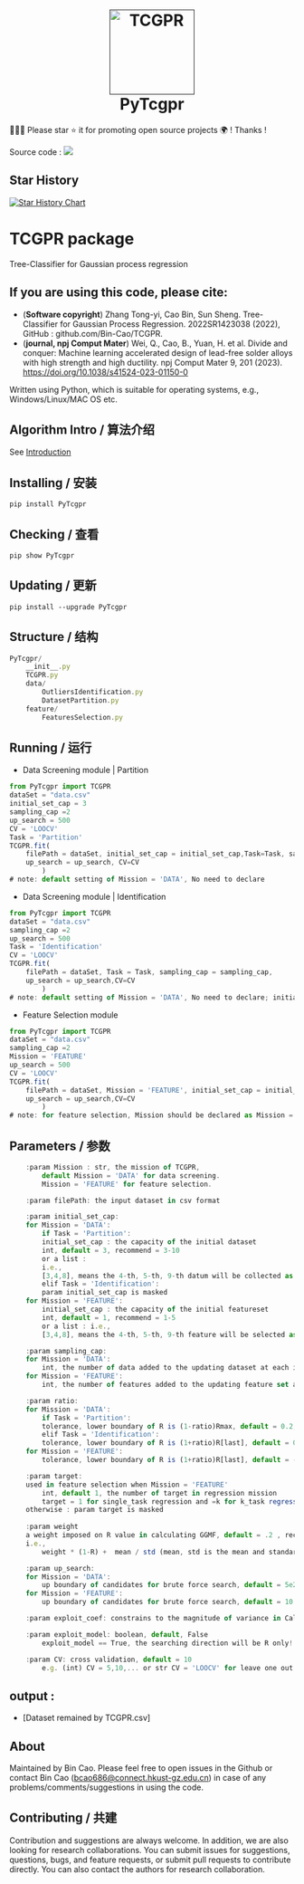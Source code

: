 
<h1 align="center">
  <a href=""><img src="https://github.com/Bin-Cao/TCGPR/assets/86995074/b24118cc-8915-4dd6-8718-2b184ebdf273" alt="TCGPR" width="150"></a>
  <br>
  PyTcgpr
  <br>
</h1>


🤝🤝🤝 Please star ⭐️ it for promoting open source projects 🌍 ! Thanks !

Source code : [![](https://img.shields.io/badge/PyPI-caobin-blue)](https://pypi.org/project/PyTcgpr/)

## Star History

[![Star History Chart](https://api.star-history.com/svg?repos=Bin-Cao/TCGPR&type=Date)](https://star-history.com/#Bin-Cao/TCGPR&Date)

# TCGPR package 

Tree-Classifier for Gaussian process regression 

## If you are using this code, please cite:
+ (**Software copyright**) Zhang Tong-yi, Cao Bin, Sun Sheng. Tree-Classifier for Gaussian Process Regression. 2022SR1423038 (2022), GitHub : github.com/Bin-Cao/TCGPR.
+ (**journal, npj Comput Mater**) Wei, Q., Cao, B., Yuan, H. et al. Divide and conquer: Machine learning accelerated design of lead-free solder alloys with high strength and high ductility. npj Comput Mater 9, 201 (2023). https://doi.org/10.1038/s41524-023-01150-0


Written using Python, which is suitable for operating systems, e.g., Windows/Linux/MAC OS etc.

## Algorithm Intro / 算法介绍

See [Introduction](https://github.com/Bin-Cao/TCGPR/blob/main/Intro/TCGPR.pdf)

## Installing / 安装
    pip install PyTcgpr 

## Checking / 查看
    pip show PyTcgpr 
    
## Updating / 更新
    pip install --upgrade PyTcgpr
## Structure / 结构

``` javascript
PyTcgpr/
    __init__.py
    TCGPR.py
    data/
        OutliersIdentification.py
        DatasetPartition.py
    feature/
        FeaturesSelection.py
``` 
## Running / 运行

+ Data Screening module | Partition
``` javascript
from PyTcgpr import TCGPR
dataSet = "data.csv"
initial_set_cap = 3
sampling_cap =2
up_search = 500
CV = 'LOOCV'
Task = 'Partition'
TCGPR.fit(
    filePath = dataSet, initial_set_cap = initial_set_cap,Task=Task, sampling_cap = sampling_cap,
    up_search = up_search, CV=CV
        )
# note: default setting of Mission = 'DATA', No need to declare
```
+ Data Screening module | Identification
``` javascript
from PyTcgpr import TCGPR
dataSet = "data.csv"
sampling_cap =2
up_search = 500
Task = 'Identification'
CV = 'LOOCV'
TCGPR.fit(
    filePath = dataSet, Task = Task, sampling_cap = sampling_cap,
    up_search = up_search,CV=CV
        )
# note: default setting of Mission = 'DATA', No need to declare; initial_set_cap is masked 
```
+ Feature Selection module
``` javascript
from PyTcgpr import TCGPR
dataSet = "data.csv"
sampling_cap =2
Mission = 'FEATURE'
up_search = 500
CV = 'LOOCV'
TCGPR.fit(
    filePath = dataSet, Mission = 'FEATURE', initial_set_cap = initial_set_cap, sampling_cap = sampling_cap,
    up_search = up_search,CV=CV
        )
# note: for feature selection, Mission should be declared as Mission = 'FEATURE' ! 
```

## Parameters / 参数
``` javascript
    :param Mission : str, the mission of TCGPR, 
        default Mission = 'DATA' for data screening. 
        Mission = 'FEATURE' for feature selection.

    :param filePath: the input dataset in csv format

    :param initial_set_cap: 
    for Mission = 'DATA':
        if Task = 'Partition':
        initial_set_cap : the capacity of the initial dataset
        int, default = 3, recommend = 3-10
        or a list : 
        i.e.,  
        [3,4,8], means the 4-th, 5-th, 9-th datum will be collected as the initial dataset
        elif Task = 'Identification':
        param initial_set_cap is masked 
    for Mission = 'FEATURE':
        initial_set_cap : the capacity of the initial featureset
        int, default = 1, recommend = 1-5
        or a list : i.e.,  
        [3,4,8], means the 4-th, 5-th, 9-th feature will be selected as the initial characterize

    :param sampling_cap: 
    for Mission = 'DATA':
        int, the number of data added to the updating dataset at each iteration, default = 1, recommend = 1-5
    for Mission = 'FEATURE':
        int, the number of features added to the updating feature set at each iteration, default = 1, recommend = 1-3

    :param ratio: 
    for Mission = 'DATA':
        if Task = 'Partition':
        tolerance, lower boundary of R is (1-ratio)Rmax, default = 0.2, recommend = 0~0.3
        elif Task = 'Identification':
        tolerance, lower boundary of R is (1+ratio)R[last], default = 0.0, recommend = -0.01~0.01
    for Mission = 'FEATURE':
        tolerance, lower boundary of R is (1+ratio)R[last], default = -0.01, recommend = -0.01~0.01

    :param target:
    used in feature selection when Mission = 'FEATURE'
        int, default 1, the number of target in regression mission
        target = 1 for single_task regression and =k for k_task regression (Multiobjective regression)
    otherwise : param target is masked 
    
    :param weight
    a weight imposed on R value in calculating GGMF, default = .2 , recommend =  .1-1
    i.e.,
        weight * (1-R) +  mean / std (mean, std is the mean and standard deviation of length scales) 

    :param up_search: 
    for Mission = 'DATA':
        up boundary of candidates for brute force search, default = 5e2 , recommend =  2e2-2e3
    for Mission = 'FEATURE':
        up boundary of candidates for brute force search, default = 10 , recommend = 10-20

    :param exploit_coef: constrains to the magnitude of variance in Cal_EI function, default = 2, recommend = 2

    :param exploit_model: boolean, default, False
        exploit_model == True, the searching direction will be R only! GGMF will not be used!

    :param CV: cross validation, default = 10
        e.g. (int) CV = 5,10,... or str CV = 'LOOCV' for leave one out cross validation
```

## output : 
+ [Dataset remained by TCGPR.csv]

## About 
Maintained by Bin Cao. Please feel free to open issues in the Github or contact Bin Cao
(bcao686@connect.hkust-gz.edu.cn) in case of any problems/comments/suggestions in using the code. 


## Contributing / 共建
Contribution and suggestions are always welcome. In addition, we are also looking for research collaborations. You can submit issues for suggestions, questions, bugs, and feature requests, or submit pull requests to contribute directly. You can also contact the authors for research collaboration.
